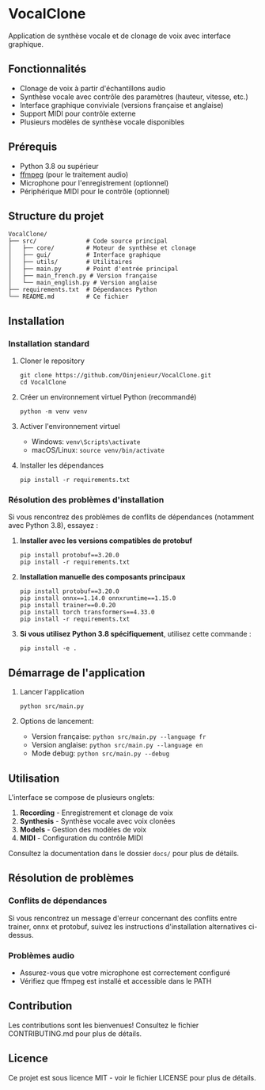 # VocalClone

Application de synthèse vocale et de clonage de voix avec interface graphique.

## Fonctionnalités

- Clonage de voix à partir d'échantillons audio
- Synthèse vocale avec contrôle des paramètres (hauteur, vitesse, etc.)
- Interface graphique conviviale (versions française et anglaise)
- Support MIDI pour contrôle externe
- Plusieurs modèles de synthèse vocale disponibles

## Prérequis

- Python 3.8 ou supérieur
- [ffmpeg](https://ffmpeg.org/download.html) (pour le traitement audio)
- Microphone pour l'enregistrement (optionnel)
- Périphérique MIDI pour le contrôle (optionnel)

## Structure du projet

```
VocalClone/
├── src/              # Code source principal
│   ├── core/         # Moteur de synthèse et clonage
│   ├── gui/          # Interface graphique
│   ├── utils/        # Utilitaires
│   ├── main.py       # Point d'entrée principal
│   ├── main_french.py # Version française
│   └── main_english.py # Version anglaise
├── requirements.txt  # Dépendances Python
└── README.md         # Ce fichier
```

## Installation

### Installation standard

1. Cloner le repository
   ```
   git clone https://github.com/Oinjenieur/VocalClone.git
   cd VocalClone
   ```

2. Créer un environnement virtuel Python (recommandé)
   ```
   python -m venv venv
   ```

3. Activer l'environnement virtuel
   - Windows: `venv\Scripts\activate`
   - macOS/Linux: `source venv/bin/activate`

4. Installer les dépendances
   ```
   pip install -r requirements.txt
   ```

### Résolution des problèmes d'installation

Si vous rencontrez des problèmes de conflits de dépendances (notamment avec Python 3.8), essayez :

1. **Installer avec les versions compatibles de protobuf**
   ```
   pip install protobuf==3.20.0
   pip install -r requirements.txt
   ```

2. **Installation manuelle des composants principaux**
   ```
   pip install protobuf==3.20.0
   pip install onnx==1.14.0 onnxruntime==1.15.0
   pip install trainer==0.0.20
   pip install torch transformers==4.33.0
   pip install -r requirements.txt
   ```

3. **Si vous utilisez Python 3.8 spécifiquement**, utilisez cette commande :
   ```
   pip install -e .
   ```
   
## Démarrage de l'application

1. Lancer l'application
   ```
   python src/main.py
   ```

2. Options de lancement:
   - Version française: `python src/main.py --language fr`
   - Version anglaise: `python src/main.py --language en`
   - Mode debug: `python src/main.py --debug`

## Utilisation

L'interface se compose de plusieurs onglets:
1. **Recording** - Enregistrement et clonage de voix
2. **Synthesis** - Synthèse vocale avec voix clonées
3. **Models** - Gestion des modèles de voix
4. **MIDI** - Configuration du contrôle MIDI

Consultez la documentation dans le dossier `docs/` pour plus de détails.

## Résolution de problèmes

### Conflits de dépendances

Si vous rencontrez un message d'erreur concernant des conflits entre trainer, onnx et protobuf, suivez les instructions d'installation alternatives ci-dessus.

### Problèmes audio

- Assurez-vous que votre microphone est correctement configuré
- Vérifiez que ffmpeg est installé et accessible dans le PATH

## Contribution

Les contributions sont les bienvenues! Consultez le fichier CONTRIBUTING.md pour plus de détails.

## Licence

Ce projet est sous licence MIT - voir le fichier LICENSE pour plus de détails.
